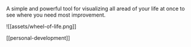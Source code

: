 A simple and powerful tool for visualizing all aread of your life at once to see where you need most improvement. 

![[assets/wheel-of-life.png]]

[[personal-development]]